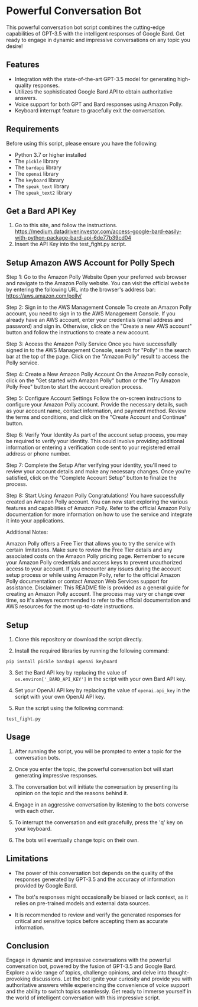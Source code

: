 # Powerful Conversation Bot

This powerful conversation bot script combines the cutting-edge capabilities of GPT-3.5 with the intelligent responses of Google Bard. Get ready to engage in dynamic and impressive conversations on any topic you desire!

## Features

- Integration with the state-of-the-art GPT-3.5 model for generating high-quality responses.
- Utilizes the sophisticated Google Bard API to obtain authoritative answers.
- Voice support for both GPT and Bard responses using Amazon Polly.
- Keyboard interrupt feature to gracefully exit the conversation.


## Requirements

Before using this script, please ensure you have the following:

- Python 3.7 or higher installed
- The `pickle` library
- The `bardapi` library
- The `openai` library
- The `keyboard` library
- The `speak_text` library
- The `speak_text2` library

## Get a Bard API Key
1. Go to this site, and follow the instructions. https://medium.datadriveninvestor.com/access-google-bard-easily-with-python-package-bard-api-6de77b39cd04
2. Insert the API Key into the test_fight.py script.

## Setup Amazon AWS Account for Polly Spech

Step 1: Go to the Amazon Polly Website
Open your preferred web browser and navigate to the Amazon Polly website. You can visit the official website by entering the following URL into the browser's address bar: https://aws.amazon.com/polly/

Step 2: Sign in to the AWS Management Console
To create an Amazon Polly account, you need to sign in to the AWS Management Console. If you already have an AWS account, enter your credentials (email address and password) and sign in. Otherwise, click on the "Create a new AWS account" button and follow the instructions to create a new account.

Step 3: Access the Amazon Polly Service
Once you have successfully signed in to the AWS Management Console, search for "Polly" in the search bar at the top of the page. Click on the "Amazon Polly" result to access the Polly service.

Step 4: Create a New Amazon Polly Account
On the Amazon Polly console, click on the "Get started with Amazon Polly" button or the "Try Amazon Polly Free" button to start the account creation process.

Step 5: Configure Account Settings
Follow the on-screen instructions to configure your Amazon Polly account. Provide the necessary details, such as your account name, contact information, and payment method. Review the terms and conditions, and click on the "Create Account and Continue" button.

Step 6: Verify Your Identity
As part of the account setup process, you may be required to verify your identity. This could involve providing additional information or entering a verification code sent to your registered email address or phone number.

Step 7: Complete the Setup
After verifying your identity, you'll need to review your account details and make any necessary changes. Once you're satisfied, click on the "Complete Account Setup" button to finalize the process.

Step 8: Start Using Amazon Polly
Congratulations! You have successfully created an Amazon Polly account. You can now start exploring the various features and capabilities of Amazon Polly. Refer to the official Amazon Polly documentation for more information on how to use the service and integrate it into your applications.

Additional Notes:

Amazon Polly offers a Free Tier that allows you to try the service with certain limitations. Make sure to review the Free Tier details and any associated costs on the Amazon Polly pricing page.
Remember to secure your Amazon Polly credentials and access keys to prevent unauthorized access to your account.
If you encounter any issues during the account setup process or while using Amazon Polly, refer to the official Amazon Polly documentation or contact Amazon Web Services support for assistance.
Disclaimer:
This README file is provided as a general guide for creating an Amazon Polly account. The process may vary or change over time, so it's always recommended to refer to the official documentation and AWS resources for the most up-to-date instructions.

## Setup

1. Clone this repository or download the script directly.

2. Install the required libraries by running the following command:

```shell
pip install pickle bardapi openai keyboard
```

3. Set the Bard API key by replacing the value of `os.environ['_BARD_API_KEY']` in the script with your own Bard API key.

4. Set your OpenAI API key by replacing the value of `openai.api_key` in the script with your own OpenAI API key.

5. Run the script using the following command:

```shell
test_fight.py
```

## Usage

1. After running the script, you will be prompted to enter a topic for the conversation bots.

2. Once you enter the topic, the powerful conversation bot will start generating impressive responses.

3. The conversation bot will initiate the conversation by presenting its opinion on the topic and the reasons behind it.

4. Engage in an aggressive conversation by listening to the bots converse with each other.

5. To interrupt the conversation and exit gracefully, press the 'q' key on your keyboard.

6. The bots will eventually change topic on their own.

## Limitations

- The power of this conversation bot depends on the quality of the responses generated by GPT-3.5 and the accuracy of information provided by Google Bard.

- The bot's responses might occasionally be biased or lack context, as it relies on pre-trained models and external data sources.

- It is recommended to review and verify the generated responses for critical and sensitive topics before accepting them as accurate information.

## Conclusion

Engage in dynamic and impressive conversations with the powerful conversation bot, powered by the fusion of GPT-3.5 and Google Bard. Explore a wide range of topics, challenge opinions, and delve into thought-provoking discussions. Let the bot ignite your curiosity and provide you with authoritative answers while experiencing the convenience of voice support and the ability to switch topics seamlessly. Get ready to immerse yourself in the world of intelligent conversation with this impressive script.
